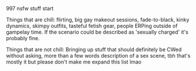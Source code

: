 997
nsfw stuff
start

Things that are chill: flirting, big gay makeout sessions, fade-to-black, kinky dynamics, skimpy outfits, tasteful fetish gear, people ERPing outside of gampelay time. If the scenario could be described as 'sexually charged' it's probably fine.

Things that are not chill: Bringing up stuff that should definitely be CWed without asking, more than a few words description of a sex scene, tbh that's mostly it but please don't make me expand this list lmao